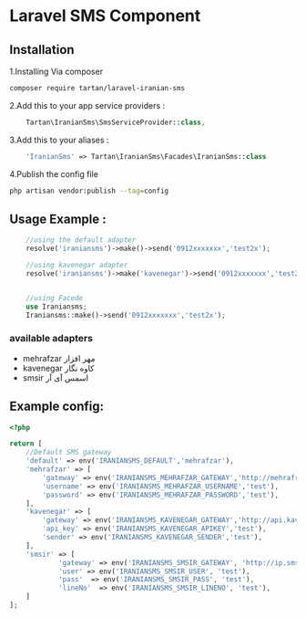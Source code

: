 # Laravel SMS Component


## Installation

1.Installing Via composer
```bash
composer require tartan/laravel-iranian-sms
```

2.Add this to your app service providers :
```php
    Tartan\IranianSms\SmsServiceProvider::class,
```

3.Add this to your aliases :
```php
    'IranianSms' => Tartan\IranianSms\Facades\IranianSms::class
```

4.Publish the config file 
```bash
php artisan vendor:publish --tag=config
```


## Usage Example :
```php
    //using the default adapter
    resolve('iraniansms')->make()->send('0912xxxxxxx','test2x');

    //using kavenegar adapter
    resolve('iraniansms')->make('kavenegar')->send('0912xxxxxxx','test2x');


    //using Facede
    use Iraniansms;
    Iraniansms::make()->send('0912xxxxxxx','test2x');
```


### available adapters
* mehrafzar مهر افزار
* kavenegar کاوه نگار
* smsir اسمس آی آر



## Example config:

```php
<?php

return [
	//Default SMS gateway
	'default' => env('IRANIANSMS_DEFAULT','mehrafzar'), 
	'mehrafzar' => [
		'gateway' => env('IRANIANSMS_MEHRAFZAR_GATEWAY','http://mehrafraz.com/webservice/Service.asmx?WSDL'),
		'username' => env('IRANIANSMS_MEHRAFZAR_USERNAME','test'),
		'password' => env('IRANIANSMS_MEHRAFZAR_PASSWORD','test'),
	],
	'kavenegar' => [
		'gateway' => env('IRANIANSMS_KAVENEGAR_GATEWAY','http://api.kavenegar.com/v1/%s/%s/%s.json/'),
		'api_key' => env('IRANIANSMS_KAVENEGAR_APIKEY','test'),
		'sender' => env('IRANIANSMS_KAVENEGAR_SENDER','test'),
	],
	'smsir' => [
            'gateway' => env('IRANIANSMS_SMSIR_GATEWAY', 'http://ip.sms.ir/SendMessage.ashx'),
            'user' => env('IRANIANSMS_SMSIR_USER', 'test'),
            'pass'  => env('IRANIANSMS_SMSIR_PASS', 'test'),
            'lineNo'  => env('IRANIANSMS_SMSIR_LINENO', 'test'),
    ]
];
```
